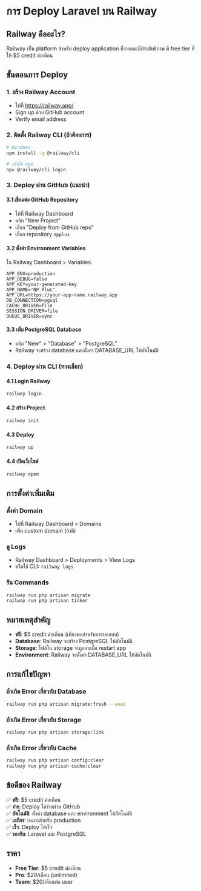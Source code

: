 # การ Deploy Laravel บน Railway

## Railway คืออะไร?
Railway เป็น platform สำหรับ deploy application ที่ง่ายและมีประสิทธิภาพ มี free tier ที่ให้ $5 credit ต่อเดือน

## ขั้นตอนการ Deploy

### 1. สร้าง Railway Account
- ไปที่ https://railway.app/
- Sign up ด้วย GitHub account
- Verify email address

### 2. ติดตั้ง Railway CLI (ถ้าต้องการ)
```bash
# Windows
npm install -g @railway/cli

# หรือใช้ npx
npx @railway/cli login
```

### 3. Deploy ผ่าน GitHub (แนะนำ)

#### 3.1 เชื่อมต่อ GitHub Repository
- ไปที่ Railway Dashboard
- คลิก "New Project"
- เลือก "Deploy from GitHub repo"
- เลือก repository `npplus`

#### 3.2 ตั้งค่า Environment Variables
ใน Railway Dashboard > Variables:
```
APP_ENV=production
APP_DEBUG=false
APP_KEY=your-generated-key
APP_NAME="NP Plus"
APP_URL=https://your-app-name.railway.app
DB_CONNECTION=pgsql
CACHE_DRIVER=file
SESSION_DRIVER=file
QUEUE_DRIVER=sync
```

#### 3.3 เพิ่ม PostgreSQL Database
- คลิก "New" > "Database" > "PostgreSQL"
- Railway จะสร้าง database และตั้งค่า DATABASE_URL ให้อัตโนมัติ

### 4. Deploy ผ่าน CLI (ทางเลือก)

#### 4.1 Login Railway
```bash
railway login
```

#### 4.2 สร้าง Project
```bash
railway init
```

#### 4.3 Deploy
```bash
railway up
```

#### 4.4 เปิดเว็บไซต์
```bash
railway open
```

## การตั้งค่าเพิ่มเติม

### ตั้งค่า Domain
- ไปที่ Railway Dashboard > Domains
- เพิ่ม custom domain (ถ้ามี)

### ดู Logs
- Railway Dashboard > Deployments > View Logs
- หรือใช้ CLI: `railway logs`

### รัน Commands
```bash
railway run php artisan migrate
railway run php artisan tinker
```

## หมายเหตุสำคัญ

- **ฟรี**: $5 credit ต่อเดือน (เพียงพอสำหรับการทดสอบ)
- **Database**: Railway จะสร้าง PostgreSQL ให้อัตโนมัติ
- **Storage**: ไฟล์ใน storage จะถูกลบเมื่อ restart app
- **Environment**: Railway จะตั้งค่า DATABASE_URL ให้อัตโนมัติ

## การแก้ไขปัญหา

### ถ้าเกิด Error เกี่ยวกับ Database
```bash
railway run php artisan migrate:fresh --seed
```

### ถ้าเกิด Error เกี่ยวกับ Storage
```bash
railway run php artisan storage:link
```

### ถ้าเกิด Error เกี่ยวกับ Cache
```bash
railway run php artisan config:clear
railway run php artisan cache:clear
```

## ข้อดีของ Railway

✅ **ฟรี**: $5 credit ต่อเดือน  
✅ **ง่าย**: Deploy ได้ง่ายผ่าน GitHub  
✅ **อัตโนมัติ**: ตั้งค่า database และ environment ให้อัตโนมัติ  
✅ **เสถียร**: เหมาะสำหรับ production  
✅ **เร็ว**: Deploy ได้เร็ว  
✅ **รองรับ**: Laravel และ PostgreSQL  

## ราคา

- **Free Tier**: $5 credit ต่อเดือน
- **Pro**: $20/เดือน (unlimited)
- **Team**: $20/เดือนต่อ user
